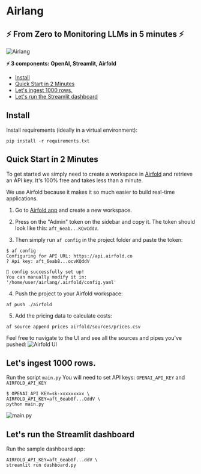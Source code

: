 # Airlang

## ⚡ From Zero to Monitoring LLMs in 5 minutes ⚡

![Airlang](https://i.gyazo.com/024ef0910fe371a06da1250f0def5a70.png)

**⚡ 3 components: OpenAI, Streamlit, Airfold**

- [Install](#install)
- [Quick Start in 2 Minutes](#quick-start-in-2-minutes)
- [Let's ingest 1000 rows.](#lets-ingest-1000-rows)
- [Let's run the Streamlit dashboard](#lets-run-the-streamlit-dashboard)

## Install

Install requirements (ideally in a virtual environment):

```shell
pip install -r requirements.txt
```

## Quick Start in 2 Minutes
To get started we simply need to create a workspace in [Airfold](https://airfold.co) and retrieve an API key.
It's 100% free and takes less than a minute.


We use Airfold because it makes it so much easier to build real-time applications.


1. Go to [Airfold app](https://app.airfold.co/) and create a new workspace.

2. Press on the "Admin" token on the sidebar and copy it.
The token should look like this: `aft_6eab...KQvCddV`.

1. Then simply run `af config` in the project folder and paste the token:

```shell
$ af config
Configuring for API URL: https://api.airfold.co
? Api key: aft_6eab8...ocvKQddV

🚀 config successfully set up!
You can manually modify it in: '/home/user/airlang/.airfold/config.yaml'
```

4. Push the project to your Airfold workspace:
```shell
af push ./airfold
```

5. Add the pricing data to calculate costs:
```shell
af source append prices airfold/sources/prices.csv
```

Feel free to navigate to the UI and see all the sources and pipes you've pushed:
![Airfold UI](https://i.gyazo.com/ba6002386052831056d6597588c8d0db.png)


## Let's ingest 1000 rows.

Run the script `main.py`
You will need to set API keys: `OPENAI_API_KEY` and `AIRFOLD_API_KEY`

```shell
$ OPENAI_API_KEY=sk-xxxxxxxxx \
AIRFOLD_API_KEY=aft_6eab8f...QddV \
python main.py
```
![main.py](https://i.gyazo.com/f185d44504625d0f0a8869912fbc6e69.png)

## Let's run the Streamlit dashboard

Run the sample dashboard app:
```shell
AIRFOLD_API_KEY=aft_6eab8f...ddV \
streamlit run dashboard.py
```
